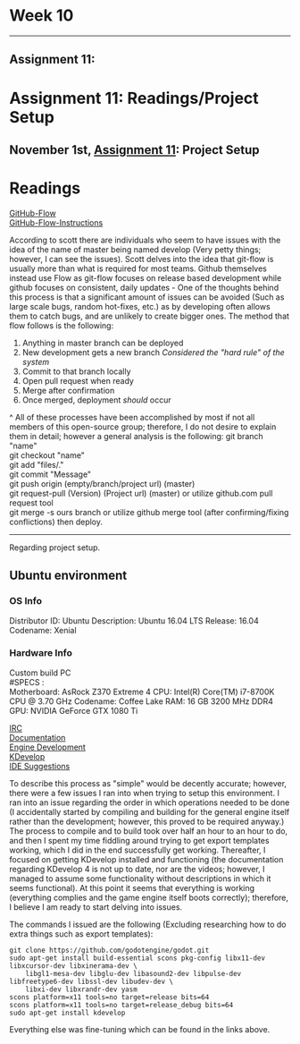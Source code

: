# Week 10
---
## Assignment 11:

# Assignment 11: Readings/Project Setup

## November 1st, [Assignment 11](http://www.compsci.hunter.cuny.edu/~sweiss/course_materials/cs_ossd/assignments/assignment_11_project_setup.pdf): Project Setup

# Readings
[GitHub-Flow](http://scottchacon.com/2011/08/31/github-flow.html)   
[GitHub-Flow-Instructions](https://help.github.com/articles/github-flow/)

According to scott there are individuals who seem to have issues with the idea of the name of master being named develop (Very petty things; however, I can see the issues). Scott delves into the idea that git-flow is usually more than what is required for most teams. Github themselves instead use Flow as git-flow focuses on release based development while github focuses on consistent, daily updates - One of the thoughts behind this process is that a significant amount of issues can be avoided (Such as large scale bugs, random hot-fixes, etc.) as by developing often allows them to catch bugs, and are unlikely to create bigger ones. The method that flow follows is the following:
1) Anything in master branch can be deployed
2) New development gets a new branch *Considered the "hard rule" of the system*
3) Commit to that branch locally
4) Open pull request when ready
5) Merge after confirmation
6) Once merged, deployment _should_ occur

^ All of these processes have been accomplished by most if not all members of this open-source group; therefore, I do not desire to explain them in detail; however a general analysis is the following:
git branch "name"  
git checkout "name"  
git add "files/."  
git commit "Message"  
git push origin (empty/branch/project url) (master)  
git request-pull (Version) (Project url) (master) or utilize github.com pull request tool  
git merge -s ours branch or utilize github merge tool (after confirming/fixing conflictions)
then deploy.  

-------------------------------------------------------------------------------------------------------------------------------------

Regarding project setup.

## Ubuntu environment
### OS Info
Distributor ID:	Ubuntu
Description:	Ubuntu 16.04 LTS
Release:	16.04
Codename: Xenial 

### Hardware Info
Custom build PC  
#SPECS :  
Motherboard: AsRock Z370 Extreme 4
CPU: Intel(R) Core(TM) i7-8700K CPU @ 3.70 GHz Codename: Coffee Lake
RAM: 16 GB 3200 MHz DDR4 
GPU: NVIDIA GeForce GTX 1080 Ti


[IRC](https://webchat.freenode.net/?channels=godotengine)  
[Documentation](https://docs.godotengine.org/en/3.0/)  
[Engine Development](https://docs.godotengine.org/en/latest/development/cpp/introduction_to_godot_development.html)   
[KDevelop](https://www.kdevelop.org/download)  
[IDE Suggestions](https://docs.godotengine.org/en/3.0/development/cpp/configuring_an_ide.html)  

To describe this process as "simple" would be decently accurate; however, there were a few issues I ran into when trying to setup this environment. I ran into an issue regarding the order in which operations needed to be done (I accidentally started by compiling and building for the general engine itself rather than the development; however, this proved to be required anyway.) The process to compile and to build took over half an hour to an hour to do, and then I spent my time fiddling around trying to get export templates working, which I did in the end successfully get working. Thereafter, I focused on getting KDevelop installed and functioning (the documentation regarding KDevelop 4 is not up to date, nor are the videos; however, I managed to assume some functionality without descriptions in which it seems functional). At this point it seems that everything is working (everything complies and the game engine itself boots correctly); therefore, I believe I am ready to start delving into issues. 

The commands I issued are the following (Excluding researching how to do extra things such as export templates):
```
git clone https://github.com/godotengine/godot.git  
sudo apt-get install build-essential scons pkg-config libx11-dev libxcursor-dev libxinerama-dev \
    libgl1-mesa-dev libglu-dev libasound2-dev libpulse-dev libfreetype6-dev libssl-dev libudev-dev \
    libxi-dev libxrandr-dev yasm  
scons platform=x11 tools=no target=release bits=64   
scons platform=x11 tools=no target=release_debug bits=64   
sudo apt-get install kdevelop
```

Everything else was fine-tuning which can be found in the links above.





